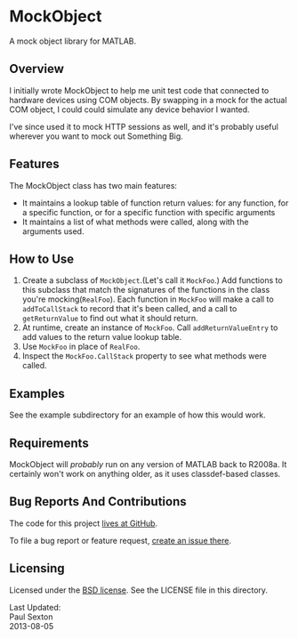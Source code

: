 MockObject
==========

A mock object library for MATLAB.

Overview
--------

I initially wrote MockObject to help me unit test code that connected to hardware devices using COM objects. By swapping in a mock for the actual COM object, I could could simulate any device behavior I wanted.

I've since used it to mock HTTP sessions as well, and it's probably useful wherever you want to mock out Something Big.

Features
--------

The MockObject class has two main features:

* It maintains a lookup table of function return values: for any function, for a specific function, or for a specific function with specific arguments
* It maintains a list of what methods were called, along with the arguments used.

How to Use
----------

1. Create a subclass of `MockObject`.(Let's call it `MockFoo`.) Add functions to this subclass that match the signatures of the functions in the class you're mocking(`RealFoo`). Each function in `MockFoo` will make a call to `addToCallStack` to record that it's been called, and a call to `getReturnValue` to find out what it should return.
2. At runtime, create an instance of `MockFoo`. Call `addReturnValueEntry` to add values to the return value lookup table.
3. Use `MockFoo` in place of `RealFoo`.
4. Inspect the `MockFoo.CallStack` property to see what methods were called.

Examples
--------

See the example subdirectory for an example of how this would work.

Requirements
------------

MockObject will _probably_ run on any version of MATLAB back to R2008a. It certainly won't work on anything older, as it uses classdef-based classes.

Bug Reports And Contributions
-----------------------------

The code for this project [lives at GitHub](https://github.com/psexton/MockObject).

To file a bug report or feature request, [create an issue there](https://github.com/psexton/MockObject/issues/new).

Licensing
---------

Licensed under the [BSD license](http://opensource.org/licenses/BSD-2-Clause). See the LICENSE file in this directory.


Last Updated:  
Paul Sexton  
2013-08-05
